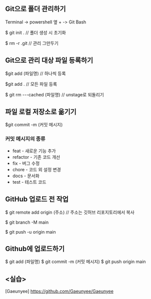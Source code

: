 ## Git으로 폴더 관리하기

Terminal -> powershell 옆 + -> Git Bash

$ git init . // 폴더 생성 시 초기화

$ rm -r .git // 관리 그만두기

## Git으로 관리 대상 파일 등록하기

$git add (파일명) // 하나씩 등록

$git add . // 모든 파일 등록

$ git rm ---cached (파일명) // unstage로 되돌리기

## 파일 로컬 저장소로 옮기기

$git commit -m (커밋 메시지) 

### 커밋 메시지의 종류
- feat - 새로운 기능 추가
- refactor - 기존 코드 개선
- fix - 버그 수정
- chore - 코드 외 설정 변경
- docs - 문서화
- test - 테스트 코드

## GitHub 업로드 전 작업

$ git remote add origin (주소) // 주소는 깃허브 리포지토리에서 복사

$ git branch -M main

$ git push -u origin main

## Github에 업로드하기

$ git add (파일명)
$ git commit -m (커밋 메시지)
$ git push origin main

## <실습>

[Gaeunyee] <https://github.com/Gaeunyee/Gaeunyee>


